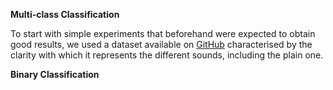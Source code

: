 **Multi-class Classification**

To start with simple experiments that beforehand were expected to obtain good results, we used a dataset available on [GitHub](https://github.com/giulbia/baby_cry_detection.git) characterised by the clarity with which it represents the different sounds, including the plain one.


**Binary Classification**
